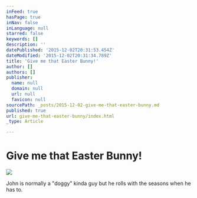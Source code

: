 ```yaml
---
inFeed: true
hasPage: true
inNav: false
inLanguage: null
starred: false
keywords: []
description: ''
datePublished: '2015-12-02T20:31:53.454Z'
dateModified: '2015-12-02T20:31:34.789Z'
title: 'Give me that Easter Bunny!'
author: []
authors: []
publisher:
  name: null
  domain: null
  url: null
  favicon: null
sourcePath: _posts/2015-12-02-give-me-that-easter-bunny.md
published: true
url: give-me-that-easter-bunny/index.html
_type: Article

---
```

# Give me that Easter Bunny!
![](https://the-grid-user-content.s3-us-west-2.amazonaws.com/c3ae9f12-a669-4564-b78e-8ace9bae9416.JPG)

John is normally a "doggy" kinda guy but he rolls with the seasons when he has to.